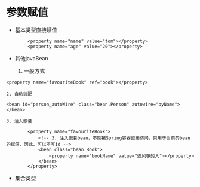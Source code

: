 # 参数赋值
- 基本类型直接赋值
```
		<property name="name" value="tom"></property>
		<property name="age" value="20"></property>
```

- 其他javaBean

	1. 一般方式
```
<property name="favouriteBook" ref="book"></property>
```

	2. 自动装配
```
<bean id="person_autoWire" class="bean.Person" autowire="byName"></bean>
```

	3. 注入嵌套 
```
		<property name="favouriteBook">
			<!-- 3. 注入嵌套bean，不能被Spring容器直接访问，只用于当前的bean的赋值，因此，可以不写id -->
			<bean class="bean.Book">
				<property name="bookName" value="追风筝的人"></property>
			</bean>
		</property>
```

- 集合类型